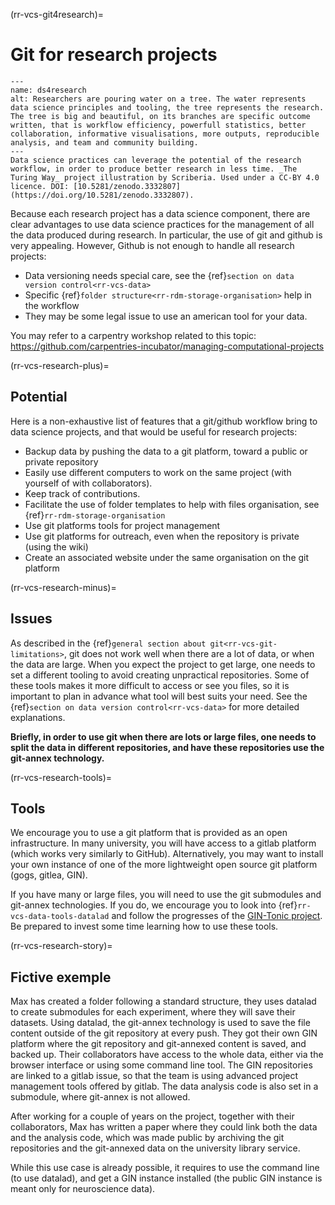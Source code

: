 (rr-vcs-git4research)=
# Git for research projects

```{figure} ../../figures/healthy-research-tree.jpg
---
name: ds4research
alt: Researchers are pouring water on a tree. The water represents data science principles and tooling, the tree represents the research. The tree is big and beautiful, on its branches are specific outcome written, that is workflow efficiency, powerfull statistics, better collaboration, informative visualisations, more outputs, reproducible analysis, and team and community building.
---
Data science practices can leverage the potential of the research workflow, in order to produce better research in less time. _The Turing Way_ project illustration by Scriberia. Used under a CC-BY 4.0 licence. DOI: [10.5281/zenodo.3332807](https://doi.org/10.5281/zenodo.3332807).
```



Because each research project has a data science component, there are clear advantages to use data science practices for the management of all the data produced during research.
In particular, the use of git and github is very appealing.
However, Github is not enough to handle all research projects:
- Data versioning needs special care, see the {ref}`section on data version control<rr-vcs-data>`
- Specific {ref}`folder structure<rr-rdm-storage-organisation>` help in the workflow
- They may be some legal issue to use an american tool for your data.

You may refer to a carpentry workshop related to this topic: https://github.com/carpentries-incubator/managing-computational-projects

(rr-vcs-research-plus)=
## Potential


Here is a non-exhaustive list of features that a git/github workflow bring to data science projects, and that would be useful for research projects:

- Backup data by pushing the data to a git platform, toward a public or private repository
- Easily use different computers to work on the same project (with yourself of with collaborators).
- Keep track of contributions.
- Facilitate the use of folder templates to help with files organisation, see {ref}`rr-rdm-storage-organisation`
- Use git platforms tools for project management
- Use git platforms for outreach, even when the repository is private (using the wiki)
- Create an associated website under the same organisation on the git platform


(rr-vcs-research-minus)=
## Issues

As described in the  {ref}`general section about git<rr-vcs-git-limitations>`, git does not work well when there are a lot of data, or when the data are large.
When you expect the project to get large, one needs to set a different tooling to avoid creating unpractical repositories.
Some of these tools makes it more difficult to access or see you files, so it is important to plan in advance what tool will best suits your need.
See the {ref}`section on data version control<rr-vcs-data>` for more detailed explanations. 

**Briefly, in order to use git when there are lots or large files, one needs to split the data in different repositories, and have these repositories use the git-annex technology.**

(rr-vcs-research-tools)=
## Tools

We encourage you to use a git platform that is provided as an open infrastructure.
In many university, you will have access to a gitlab platform (which works very similarly to GitHub).
Alternatively, you may want to install your own instance of one of the more lightweight open source git platform (gogs, gitlea, GIN).

If you have many or large files, you will need to use the git submodules and git-annex technologies. 
If you do, we encourage you to look into {ref}`rr-vcs-data-tools-datalad` and follow the progresses of the [GIN-Tonic project](https://gin-tonic.netlify.app).
Be prepared to invest some time learning how to use these tools.


(rr-vcs-research-story)=
## Fictive exemple
 
Max has created a folder following a standard structure, they uses datalad to create submodules for each experiment, where they will save their datasets.
Using datalad, the git-annex technology is used to save the file content outside of the git repository at every push.
They got their own GIN platform where the git repository and git-annexed content is saved, and backed up.
Their collaborators have access to the whole data, either via the browser interface or using some command line tool.
The GIN repositories are linked to a gitlab issue, so that the team is using advanced project management tools offered by gitlab.
The data analysis code is also set in a submodule, where git-annex is not allowed. 

After working for a couple of years on the project, together with their collaborators, Max has written a paper where they could link both the data and the analysis code, which was made public by archiving the git repositories and the git-annexed data on the university library service.


While this use case is already possible, it requires to use the command line (to use datalad), and get a GIN instance installed (the public GIN instance is meant only for neuroscience data). 



